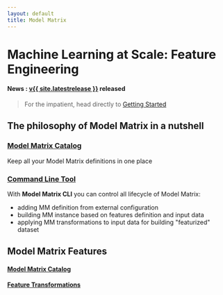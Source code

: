 ```yaml
---
layout: default
title: Model Matrix
---
```


# Machine Learning at Scale: Feature Engineering

#### **News** : [v{{ site.latestrelease }}](doc/releases.html#release) released

> For the impatient, head directly to [Getting Started](doc/getstarted.html)

## The philosophy of Model Matrix in a nutshell

### <a href="doc/philosophy.html#model-matrix-catalog" class="icon-circle-arrow-right"><span class="space5"><span class="spec-font">Model Matrix Catalog</span></span></a>
Keep all your Model Matrix definitions in one place 

### <a href="doc/cli.html" class="icon-circle-arrow-right"><span class="space5"><span class="spec-font">Command Line Tool</span></span></a>

With **Model Matrix CLI** you can control all lifecycle of Model Matrix:
 
 - adding MM definition from external configuration 
 - building MM instance based on features definition and input data 
 - applying MM transformations to input data for building "featurized" dataset


## Model Matrix Features

#### <a href="doc/philosophy.html#model-matrix-catalog" class="icon-circle-arrow-right"><span class="space5"><span class="spec-font-small">Model Matrix Catalog</span></span></a>

#### <a href="doc/philosophy.html#feature-transform" class="icon-circle-arrow-right"><span class="space5"><span class="spec-font-small">Feature Transformations</span></span></a>
